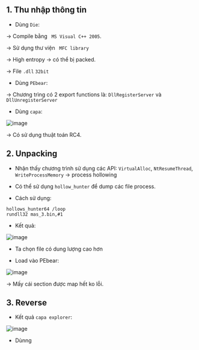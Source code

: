 ## 1. Thu nhập thông tin

- Dùng `Die`:

-> Compile bằng ` MS Visual C++ 2005`.

-> Sử dụng thư viện ` MFC library` 

-> High entropy -> có thể bị packed. 

-> File `.dll` `32bit`


- Dùng `PEbear`:

-> Chương trìng có 2 export functions là: `DllRegisterServer` và `DllUnregisterServer`


- Dùng `capa`:

![image](https://user-images.githubusercontent.com/91442807/214837286-963ac755-32f2-4099-a89d-ed30f4340a9c.png)

-> Có sử dụng thuật toán RC4.

## 2. Unpacking

- Nhận thấy chương trình sử dụng các API: `VirtualAlloc`, `NtResumeThread`, `WriteProcessMemory` -> process hollowing

- Có thể sử dụng `hollow_hunter` để dump các file process.

- Cách sử dụng:

```
hollows_hunter64 /loop
rundll32 mas_3.bin,#1
```
- Kết quả:

![image](https://user-images.githubusercontent.com/91442807/214843515-ec71cf3b-df86-4a0a-8a13-680ed40660ba.png)

- Ta chọn file có dung lượng cao hơn

- Load vào PEbear:

![image](https://user-images.githubusercontent.com/91442807/214843701-423d9fdd-981a-414a-bdcd-40c7787fae09.png)

-> Mấy cái section được map hết ko lỗi.

## 3. Reverse

- Kết quả `capa explorer`:

![image](https://user-images.githubusercontent.com/91442807/214857211-a02779eb-25b9-46e8-bc56-a1fcfe9ac6a8.png)

- Dùnng 





